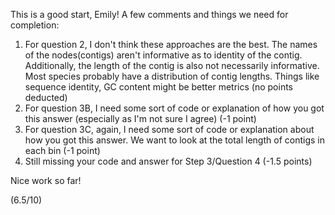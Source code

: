 This is a good start, Emily! A few comments and things we need for completion:
1. For question 2, I don't think these approaches are the best. The names of the nodes(contigs) aren't informative as to identity of the contig. Additionally, the length of the contig is also not necessarily informative. Most species probably have a distribution of contig lengths. Things like sequence identity, GC content might be better metrics (no points deducted)
2. For question 3B, I need some sort of code or explanation of how you got this answer (especially as I'm not sure I agree) (-1 point)
3. For question 3C, again, I need some sort of code or explanation about how you got this answer. We want to look at the total length of contigs in each bin (-1 point)
4. Still missing your code and answer for Step 3/Question 4 (-1.5 points)

Nice work so far!

(6.5/10)
